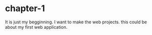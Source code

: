 # chapter-1
It is just my begginning.
I want to make the web projects.
this could be about my first web application.
